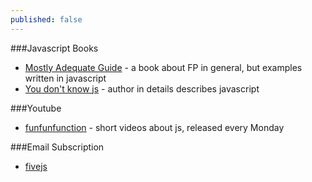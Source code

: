 ```yaml
---
published: false
---
```




###Javascript Books
- [Mostly Adequate Guide](https://drboolean.gitbooks.io/mostly-adequate-guide/) - a book about FP in general, but examples written in javascript
- [You don't know js](https://github.com/getify/You-Dont-Know-JS) - author in details describes javascript

###Youtube
- [funfunfunction](https://www.youtube.com/channel/UCO1cgjhGzsSYb1rsB4bFe4Q) - short videos about js, released every Monday

###Email Subscription
- [fivejs](https://fivejs.codeschool.com/)

